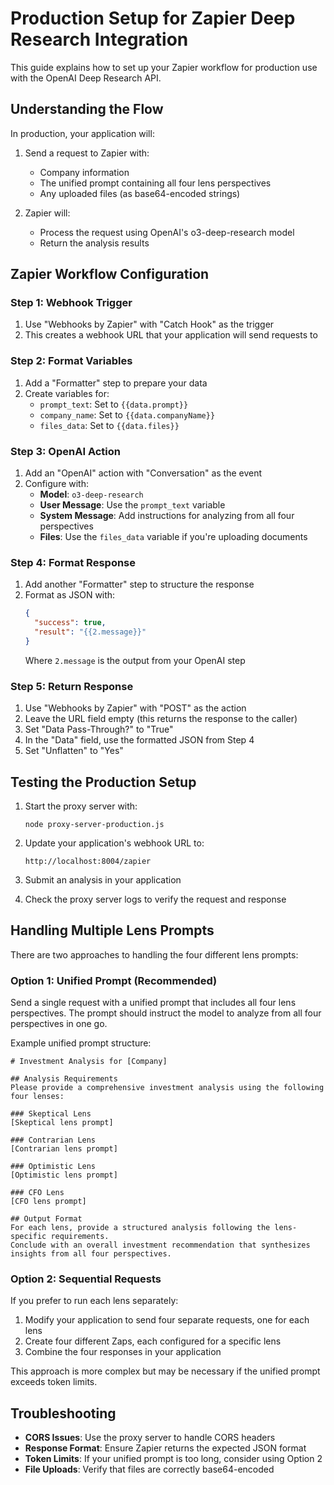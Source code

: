 # Production Setup for Zapier Deep Research Integration

This guide explains how to set up your Zapier workflow for production use with the OpenAI Deep Research API.

## Understanding the Flow

In production, your application will:

1. Send a request to Zapier with:
   - Company information
   - The unified prompt containing all four lens perspectives
   - Any uploaded files (as base64-encoded strings)

2. Zapier will:
   - Process the request using OpenAI's o3-deep-research model
   - Return the analysis results

## Zapier Workflow Configuration

### Step 1: Webhook Trigger

1. Use "Webhooks by Zapier" with "Catch Hook" as the trigger
2. This creates a webhook URL that your application will send requests to

### Step 2: Format Variables

1. Add a "Formatter" step to prepare your data
2. Create variables for:
   - `prompt_text`: Set to `{{data.prompt}}`
   - `company_name`: Set to `{{data.companyName}}`
   - `files_data`: Set to `{{data.files}}`

### Step 3: OpenAI Action

1. Add an "OpenAI" action with "Conversation" as the event
2. Configure with:
   - **Model**: `o3-deep-research`
   - **User Message**: Use the `prompt_text` variable
   - **System Message**: Add instructions for analyzing from all four perspectives
   - **Files**: Use the `files_data` variable if you're uploading documents

### Step 4: Format Response

1. Add another "Formatter" step to structure the response
2. Format as JSON with:
   ```json
   {
     "success": true,
     "result": "{{2.message}}"
   }
   ```
   Where `2.message` is the output from your OpenAI step

### Step 5: Return Response

1. Use "Webhooks by Zapier" with "POST" as the action
2. Leave the URL field empty (this returns the response to the caller)
3. Set "Data Pass-Through?" to "True"
4. In the "Data" field, use the formatted JSON from Step 4
5. Set "Unflatten" to "Yes"

## Testing the Production Setup

1. Start the proxy server with:
   ```
   node proxy-server-production.js
   ```

2. Update your application's webhook URL to:
   ```
   http://localhost:8004/zapier
   ```

3. Submit an analysis in your application
4. Check the proxy server logs to verify the request and response

## Handling Multiple Lens Prompts

There are two approaches to handling the four different lens prompts:

### Option 1: Unified Prompt (Recommended)

Send a single request with a unified prompt that includes all four lens perspectives. The prompt should instruct the model to analyze from all four perspectives in one go.

Example unified prompt structure:
```
# Investment Analysis for [Company]

## Analysis Requirements
Please provide a comprehensive investment analysis using the following four lenses:

### Skeptical Lens
[Skeptical lens prompt]

### Contrarian Lens
[Contrarian lens prompt]

### Optimistic Lens
[Optimistic lens prompt]

### CFO Lens
[CFO lens prompt]

## Output Format
For each lens, provide a structured analysis following the lens-specific requirements.
Conclude with an overall investment recommendation that synthesizes insights from all four perspectives.
```

### Option 2: Sequential Requests

If you prefer to run each lens separately:

1. Modify your application to send four separate requests, one for each lens
2. Create four different Zaps, each configured for a specific lens
3. Combine the four responses in your application

This approach is more complex but may be necessary if the unified prompt exceeds token limits.

## Troubleshooting

- **CORS Issues**: Use the proxy server to handle CORS headers
- **Response Format**: Ensure Zapier returns the expected JSON format
- **Token Limits**: If your unified prompt is too long, consider using Option 2
- **File Uploads**: Verify that files are correctly base64-encoded
